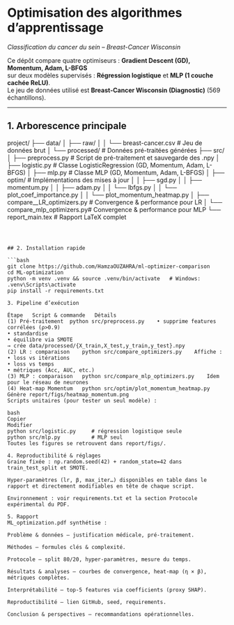# Optimisation des algorithmes d’apprentissage  
*Classification du cancer du sein – Breast-Cancer Wisconsin*

Ce dépôt compare quatre optimiseurs : **Gradient Descent (GD), Momentum, Adam, L-BFGS**  
sur deux modèles supervisés : **Régression logistique** et **MLP (1 couche cachée ReLU)**.  
Le jeu de données utilisé est **Breast-Cancer Wisconsin (Diagnostic)** (569 échantillons).

---

## 1. Arborescence principale
project/
├── data/
│   ├── raw/
│   │   └── breast-cancer.csv    # Jeu de données brut
│   └── processed/               # Données pré-traitées générées
├── src/
│   ├── preprocess.py            # Script de pré-traitement et sauvegarde des .npy
│   ├── logistic.py              # Classe LogisticRegression (GD, Momentum, Adam, L-BFGS)
│   ├── mlp.py                   # Classe MLP (GD, Momentum, Adam, L-BFGS)
│   ├── optim/                   # Implémentations des mises à jour
│   │   ├── sgd.py
│   │   ├── momentum.py
│   │   ├── adam.py
│   │   └── lbfgs.py
│   │   └── plot_coef_importance.py
│   │   └── plot_momentum_heatmap.py
│   ├── compare__LR_optimizers.py    # Convergence & performance pour LR
│   └── compare_mlp_optimizers.py# Convergence & performance pour MLP
└── report_main.tex              # Rapport LaTeX complet
```



## 2. Installation rapide

```bash
git clone https://github.com/HamzaOUZAHRA/ml-optimizer-comparison
cd ML-optimization
python -m venv .venv && source .venv/bin/activate   # Windows: .venv\Scripts\activate
pip install -r requirements.txt

3. Pipeline d’exécution

Étape	Script & commande	Détails
(1) Pré-traitement	python src/preprocess.py	• supprime features corrélées (ρ>0.9)
• standardise
• équilibre via SMOTE
→ crée data/processed/{X_train,X_test,y_train,y_test}.npy
(2) LR : comparaison	python src/compare_optimizers.py	Affiche :
• loss vs itérations
• loss vs temps
• métriques (Acc, AUC, etc.)
(3) MLP : comparaison	python src/compare_mlp_optimizers.py	Idem pour le réseau de neurones
(4) Heat-map Momentum	python src/optim/plot_momentum_heatmap.py	Génère report/figs/heatmap_momentum.png
Scripts unitaires (pour tester un seul modèle) :

bash
Copier
Modifier
python src/logistic.py     # régression logistique seule
python src/mlp.py          # MLP seul
Toutes les figures se retrouvent dans report/figs/.

4. Reproductibilité & réglages
Graine fixée : np.random.seed(42) + random_state=42 dans train_test_split et SMOTE.

Hyper-paramètres (lr, β, max_iter…) disponibles en table dans le rapport et directement modifiables en tête de chaque script.

Environnement : voir requirements.txt et la section Protocole expérimental du PDF.

5. Rapport
ML_optimization.pdf synthétise :

Problème & données – justification médicale, pré-traitement.

Méthodes – formules clés & complexité.

Protocole – split 80/20, hyper-paramètres, mesure du temps.

Résultats & analyses – courbes de convergence, heat-map (η × β), métriques complètes.

Interprétabilité – top-5 features via coefficients (proxy SHAP).

Reproductibilité – lien GitHub, seed, requirements.

Conclusion & perspectives – recommandations opérationnelles.



```

